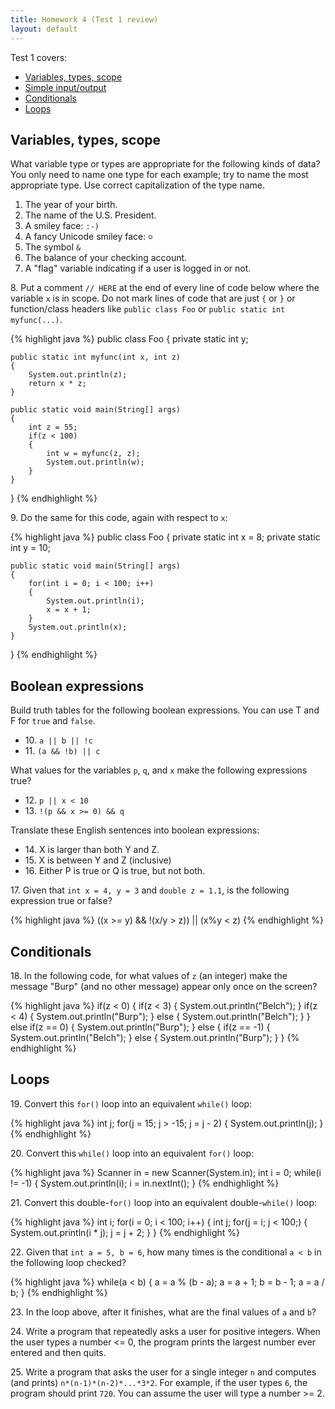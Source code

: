 ```yaml
---
title: Homework 4 (Test 1 review)
layout: default
---
```


Test 1 covers:

- [Variables, types, scope](/lecture/variables-types-scope.html)
- [Simple input/output](/lecture/simple-io.html)
- [Conditionals](/lecture/conditionals.html)
- [Loops](/lecture/loops.html)

## Variables, types, scope

What variable type or types are appropriate for the following kinds of data? You only need to name one type for each example; try to name the most appropriate type. Use correct capitalization of the type name.

1. The year of your birth.
2. The name of the U.S. President.
3. A smiley face: `:-)`
4. A fancy Unicode smiley face: `☺`
5. The symbol `&`
6. The balance of your checking account.
7. A "flag" variable indicating if a user is logged in or not.

8\. Put a comment `// HERE` at the end of every line of code below where the variable `x` is in scope. Do not mark lines of code that are just `{` or `}` or function/class headers like `public class Foo` or `public static int myfunc(...)`.

{% highlight java %}
public class Foo
{
    private static int y;

    public static int myfunc(int x, int z)
    {
        System.out.println(z);
        return x * z;
    }

    public static void main(String[] args)
    {
        int z = 55;
        if(z < 100)
        {
            int w = myfunc(z, z);
            System.out.println(w);
        }
    }
}
{% endhighlight %}

9\. Do the same for this code, again with respect to `x`:

{% highlight java %}
public class Foo
{
    private static int x = 8;
    private static int y = 10;

    public static void main(String[] args)
    {
        for(int i = 0; i < 100; i++)
        {
            System.out.println(i);
            x = x + 1;
        }
        System.out.println(x);
    }
}
{% endhighlight %}

## Boolean expressions

Build truth tables for the following boolean expressions. You can use T and F for `true` and `false`.

- 10\. `a || b || !c`
- 11\. `(a && !b) || c`

What values for the variables `p`, `q`, and `x` make the following expressions true?

- 12\. `p || x < 10`
- 13\. `!(p && x >= 0) && q`

Translate these English sentences into boolean expressions:

- 14\. X is larger than both Y and Z.
- 15\. X is between Y and Z (inclusive)
- 16\. Either P is true or Q is true, but not both.

17\. Given that `int x = 4, y = 3` and `double z = 1.1`, is the following expression true or false?

{% highlight java %}
((x >= y) && !(x/y > z)) || (x%y < z)
{% endhighlight %}

## Conditionals

18\. In the following code, for what values of `z` (an integer) make the message "Burp" (and no other message) appear only once on the screen?

{% highlight java %}
if(z < 0)
{
    if(z < 3)
    {
        System.out.println("Belch");
    }
    if(z < 4)
    {
        System.out.println("Burp");
    }
    else
    {
        System.out.println("Belch");
    }
}
else if(z == 0)
{
    System.out.println("Burp");
}
else
{
    if(z == -1)
    {
        System.out.println("Belch");
    }
    else
    {
        System.out.println("Burp");
    }
}
{% endhighlight %}

## Loops

19\. Convert this `for()` loop into an equivalent `while()` loop:

{% highlight java %}
int j;
for(j = 15; j > -15; j = j - 2)
{
    System.out.println(j);
}
{% endhighlight %}

20\. Convert this `while()` loop into an equivalent `for()` loop:

{% highlight java %}
Scanner in = new Scanner(System.in);
int i = 0;
while(i != -1)
{
    System.out.println(i);
    i = in.nextInt();
}
{% endhighlight %}

21\. Convert this double-`for()` loop into an equivalent double-`while()` loop:

{% highlight java %}
int i;
for(i = 0; i < 100; i++)
{
    int j;
    for(j = i; j < 100;)
    {
        System.out.println(i * j);
        j = j + 2;
    }
}
{% endhighlight %}

22\. Given that `int a = 5, b = 6`, how many times is the conditional `a < b` in the following loop checked?

{% highlight java %}
while(a < b)
{
    a = a % (b - a);
    a = a + 1;
    b = b - 1;
    a = a / b;
}
{% endhighlight %}

23\. In the loop above, after it finishes, what are the final values of `a` and `b`?

24\. Write a program that repeatedly asks a user for positive integers. When the user types a number <= 0, the program prints the largest number ever entered and then quits.

25\. Write a program that asks the user for a single integer `n` and computes (and prints) `n*(n-1)*(n-2)*...*3*2`. For example, if the user types `6`, the program should print `720`. You can assume the user will type a number >= 2.


